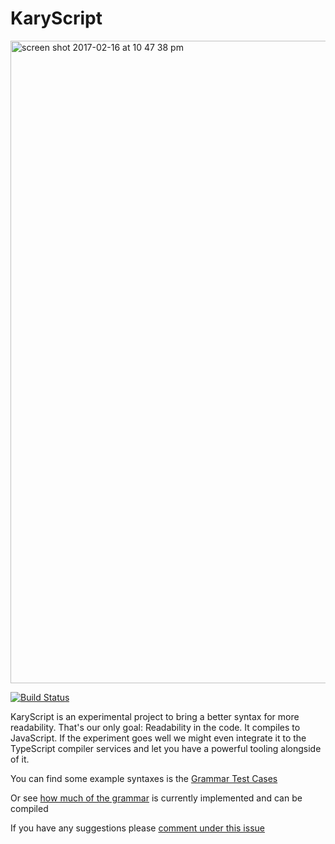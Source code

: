 
# KaryScript

<img width="1028" alt="screen shot 2017-02-16 at 10 47 38 pm" src="https://cloud.githubusercontent.com/assets/2157285/23047076/bd1a8c60-f4c2-11e6-9a4a-cbec9d60873f.png">

[![Build Status](https://travis-ci.org/karyfoundation/karyscript.svg?branch=master)](https://travis-ci.org/karyfoundation/karyscript)

KaryScript is an experimental project to bring a better syntax for more readability. That's our only goal: Readability in the code. It compiles to JavaScript. If the experiment goes well we might even integrate it to the TypeScript compiler services and let you have a powerful tooling alongside of it.

You can find some example syntaxes is the [Grammar Test Cases](https://github.com/karyfoundation/karyscript/blob/master/tests/grammar/cases.txt)

Or see [how much of the grammar](https://github.com/karyfoundation/karyscript/blob/master/tests/codes/test.kk) is currently implemented and can be compiled

If you have any suggestions please [comment under this issue](https://github.com/karyfoundation/karyscript/issues/1)
